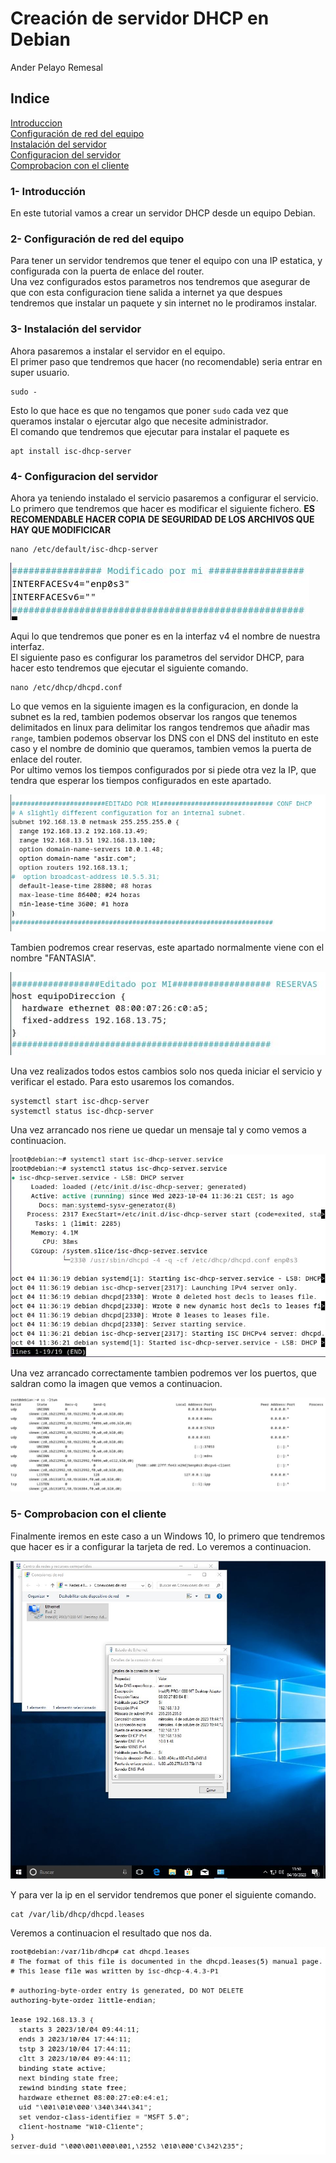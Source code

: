 # Creación de servidor DHCP en Debian
Ander Pelayo Remesal   

## Indice
[Introduccion](#1--introducción)  
[Configuración de red del equipo](#2--configuración-de-red-del-equipo)  
[Instalación del servidor](#3--instalación-del-servidor)  
[Configuracion del servidor](#4--configuracion-del-servidor)  
[Comprobacion con el cliente](#5--comprobacion-con-el-cliente)  

### 1- Introducción
En este tutorial vamos a crear un servidor DHCP desde un equipo Debian.  

### 2- Configuración de red del equipo
Para tener un servidor tendremos que tener el equipo con una IP estatica, y configurada con la puerta de enlace del router.  
Una vez configurados estos parametros nos tendremos que asegurar de que con esta configuracion tiene salida a internet ya que despues tendremos que instalar un paquete y sin internet no le prodiramos instalar.

### 3- Instalación del servidor
Ahora pasaremos a instalar el servidor en el equipo.   
El primer paso que tendremos que hacer (no recomendable) seria entrar en super usuario.   

    sudo -

Esto lo que hace es que no tengamos que poner `sudo` cada vez que queramos instalar o ejercutar algo que necesite administrador.   
El comando que tendremos que ejecutar para instalar el paquete es  

    apt install isc-dhcp-server

### 4- Configuracion del servidor
Ahora ya teniendo instalado el servicio pasaremos a configurar el servicio.   
Lo primero que tendremos que hacer es modificar el siguiente fichero. **ES RECOMENDABLE HACER COPIA DE SEGURIDAD DE LOS ARCHIVOS QUE HAY QUE MODIFICICAR**

    nano /etc/default/isc-dhcp-server

![Imagen conf interfaz](img/interfaz.JPG)  

Aqui lo que tendremos que poner es en la interfaz v4 el nombre de nuestra interfaz.   
El siguiente paso es configurar los parametros del servidor DHCP, para hacer esto tendremos que ejecutar el siguiente comando.

    nano /etc/dhcp/dhcpd.conf

Lo que vemos en la siguiente imagen es la configuracion, en donde la subnet es la red, tambien podemos observar los rangos que tenemos delimitados en linux para delimitar los rangos tendremos que añadir mas `range`, tambien podemos observar los DNS con el DNS del instituto en este caso y el nombre de dominio que queramos, tambien vemos la puerta de enlace del router.  
Por ultimo vemos los tiempos configurados por si piede otra vez la IP, que tendra que esperar los tiempos configurados en este apartado.  

![Imagen conf interfaz](img/config_dhcp.JPG) 

Tambien podremos crear reservas, este apartado normalmente viene con el nombre "FANTASIA".

![Imagen conf interfaz](img/reservas.JPG)

Una vez realizados todos estos cambios solo nos queda iniciar el servicio y verificar el estado. Para esto usaremos los comandos.  

    systemctl start isc-dhcp-server
    systemctl status isc-dhcp-server

Una vez arrancado nos riene ue quedar un mensaje tal y como vemos a continuacion.

![Imagen conf interfaz](img/servicioarrancado.JPG)

Una vez arrancado correctamente tambien podremos ver los puertos, que saldran como la imagen que vemos a continuacion.

![Imagen conf interfaz](img/puertos.JPG)

### 5- Comprobacion con el cliente
Finalmente iremos en este caso a un Windows 10, lo primero que tendremos que hacer es ir a configurar la tarjeta de red. Lo veremos a continuacion.

![Imagen conf interfaz](img/ipw10g.JPG)

Y para ver la ip en el servidor tendremos que poner el siguiente comando.

    cat /var/lib/dhcp/dhcpd.leases

Veremos a continuacion el resultado que nos da.

![Imagen conf interfaz](img/ipw10.JPG)